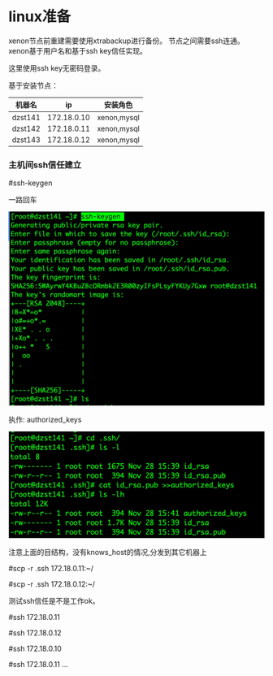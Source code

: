 # linux准备

xenon节点前重建需要使用xtrabackup进行备份。 节点之间需要ssh连通。xenon基于用户名和基于ssh key信任实现。

这里使用ssh key无密码登录。


基于安装节点：

| 机器名 | ip | 安装角色 |
| --- | --- | --- |
| dzst141 | 172.18.0.10 | xenon,mysql |
| dzst142 | 172.18.0.11 | xenon,mysql |
| dzst143 | 172.18.0.12 | xenon,mysql | 

### 主机间ssh信任建立

\#ssh-keygen  

一路回车

![-w706](/image/15433908436018.jpg)

执作: authorized_keys

![-w653](/image/15433909245137.jpg)

注意上面的目结构，没有knows_host的情况,分发到其它机器上

\#scp -r .ssh 172.18.0.11:~/

\#scp -r .ssh 172.18.0.12:~/

测试ssh信任是不是工作ok。

\#ssh 172.18.0.11

\#ssh 172.18.0.12

\#ssh 172.18.0.10

\#ssh 172.18.0.11
...
